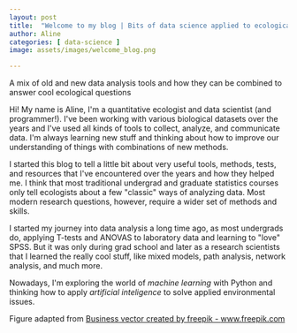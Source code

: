 ```yaml
---
layout: post
title:  "Welcome to my blog | Bits of data science applied to ecological questions"
author: Aline
categories: [ data-science ]
image: assets/images/welcome_blog.png

---
```


A mix of old and new data analysis tools and how they can be combined to answer cool ecological questions

Hi! My name is Aline, I'm a quantitative ecologist and data scientist (and programmer!). I've been working with various biological datasets over the years and I've used all kinds of tools to collect, analyze, and communicate data. I'm always learning new stuff and thinking about how to improve our understanding of things with combinations of new methods.  


I started this blog to tell a little bit about very useful tools, methods, tests, and resources that I've encountered over the years and how they helped me. I think that most traditional undergrad and graduate statistics courses only tell ecologists about a few "classic" ways of analyzing data. Most modern research questions, however, require a wider set of methods and skills.  

I started my journey into data analysis a long time ago, as most undergrads do, applying T-tests and ANOVAS to laboratory data and learning to "love" SPSS. But it was only during grad school and later as a research scientists that I learned the really cool stuff, like mixed models, path analysis, network analysis, and much more.


Nowadays, I'm exploring the world of *machine learning* with Python and thinking how to apply *artificial inteligence* to solve applied environmental issues.


Figure adapted from <a href="https://www.freepik.com/free-photos-vectors/business">Business vector created by freepik - www.freepik.com</a>
